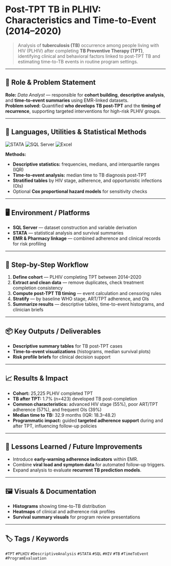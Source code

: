# Post-TPT TB in PLHIV: Characteristics and Time-to-Event (2014–2020)

> Analysis of **tuberculosis (TB)** occurrence among people living with HIV (PLHIV) after completing **TB Preventive Therapy (TPT)**, identifying clinical and behavioral factors linked to post-TPT TB and estimating time-to-TB events in routine program settings.

---

## 👤 Role & Problem Statement
**Role:** *Data Analyst* — responsible for **cohort building**, **descriptive analysis**, and **time-to-event summaries** using EMR-linked datasets.  
**Problem solved:** Quantified **who develops TB post-TPT** and the **timing of recurrence**, supporting targeted interventions for high-risk PLHIV groups.

---

## 🧰 Languages, Utilities & Statistical Methods

<p>
  <img src="https://img.shields.io/badge/STATA-Analysis-1f7a8c?style=for-the-badge" alt="STATA">
  <img src="https://img.shields.io/badge/SQL%20Server-Database-CC2927?style=for-the-badge&logo=microsoft-sql-server&logoColor=white" alt="SQL Server">
  <img src="https://img.shields.io/badge/Microsoft%20Excel-Data%20Cleaning-217346?style=for-the-badge&logo=microsoft-excel&logoColor=white" alt="Excel">
</p>

**Methods:**  
- **Descriptive statistics:** frequencies, medians, and interquartile ranges (IQR)  
- **Time-to-event analysis:** median time to TB diagnosis post-TPT  
- **Stratified tables** by HIV stage, adherence, and opportunistic infections (OIs)  
- Optional **Cox proportional hazard models** for sensitivity checks  

---

## 🖥️ Environment / Platforms
- **SQL Server** — dataset construction and variable derivation  
- **STATA** — statistical analysis and survival summaries  
- **EMR & Pharmacy linkage** — combined adherence and clinical records for risk profiling  

---

## 🧭 Step-by-Step Workflow
1. **Define cohort** — PLHIV completing TPT between 2014–2020  
2. **Extract and clean data** — remove duplicates, check treatment completion consistency  
3. **Compute post-TPT TB timing** — event calculation and censoring rules  
4. **Stratify** — by baseline WHO stage, ART/TPT adherence, and OIs  
5. **Summarize results** — descriptive tables, time-to-event histograms, and clinician briefs  

---

## 📦 Key Outputs / Deliverables
- **Descriptive summary tables** for TB post-TPT cases  
- **Time-to-event visualizations** (histograms, median survival plots)  
- **Risk profile briefs** for clinical decision support  

---

## 📈 Results & Impact
- **Cohort:** 25,225 PLHIV completed TPT  
- **TB after TPT:** 1.7% (n=423) developed TB post-completion  
- **Common characteristics:** advanced HIV stage (55%), poor ART/TPT adherence (57%), and frequent OIs (39%)  
- **Median time to TB:** 32.9 months (IQR: 18.3–48.2)  
- **Programmatic impact:** guided **targeted adherence support** during and after TPT, influencing follow-up policies  

---

## 🔧 Lessons Learned / Future Improvements
- Introduce **early-warning adherence indicators** within EMR.  
- Combine **viral load and symptom data** for automated follow-up triggers.  
- Expand analysis to evaluate **recurrent TB prediction models**.  

---

## 🖼️ Visuals & Documentation
- **Histograms** showing time-to-TB distribution  
- **Heatmaps** of clinical and adherence risk profiles  
- **Survival summary visuals** for program review presentations  

---

## 🏷️ Tags / Keywords
`#TPT` `#PLHIV` `#DescriptiveAnalysis` `#STATA` `#SQL` `#HIV` `#TB` `#TimeToEvent` `#ProgramEvaluation`


